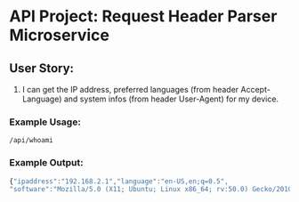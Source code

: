 # API Project: Request Header Parser Microservice
## User Story:
1. I can get the IP address, preferred languages (from header Accept-Language)
and system infos (from header User-Agent) for my device.
### Example Usage:
```text
/api/whoami
```
### Example Output:
```js
{"ipaddress":"192.168.2.1","language":"en-US,en;q=0.5",
"software":"Mozilla/5.0 (X11; Ubuntu; Linux x86_64; rv:50.0) Gecko/20100101 Firefox/50.0"}
```
